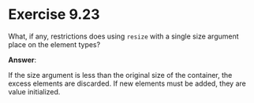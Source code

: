 # Exercise 9.23

What, if any, restrictions does using `resize` with a single size argument place on the element types?

**Answer**:

If the size argument is less than the original size of the container, the excess elements are discarded. If new elements must be added, they are value initialized.